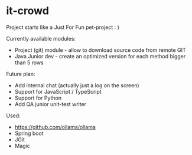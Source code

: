 # it-crowd

Project starts like a Just For Fun pet-project : )

Currently available modules:
* Project (git) module - allow to download source code from remote GIT
* Java Junior dev - create an optimized version for each method bigger than 5 rows

Future plan:
* Add internal chat (actually just a log on the screen)
* Support for JavaScript / TypeScript
* Support for Python
* Add QA junior unit-test writer

Used:
* https://github.com/ollama/ollama
* Spring boot
* JGit
* Magic
